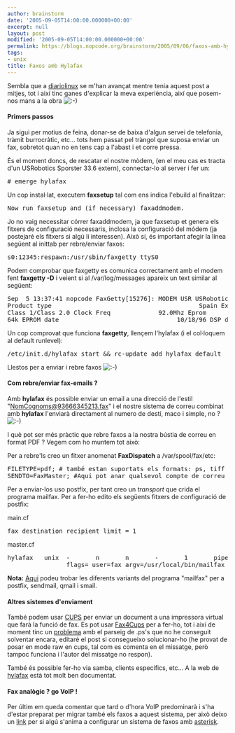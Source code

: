 ```yaml
---
author: brainstorm
date: '2005-09-05T14:00:00.000000+00:00'
excerpt: null
layout: post
modified: '2005-09-05T14:00:00.000000+00:00'
permalink: https://blogs.nopcode.org/brainstorm/2005/09/06/faxos-amb-hylafax/
tags:
- unix
title: Faxos amb Hylafax
---
```


Sembla que a [diariolinux][1] se m'han avançat mentre tenia aquest post a mitjes, tot i així tinc ganes d'explicar la meva experiència, així que posem-nos mans a la obra <img src="http://blogs.nopcode.org/brainstorm/wp-includes/images/smilies/icon_smile.gif" alt=":-)" class="wp-smiley" /> 

#### Primers passos

Ja sigui per motius de feina, donar-se de baixa d'algun servei de telefonia, tràmit burrocràtic, etc... tots hem passat pel tràngol que suposa enviar un fax, sobretot quan no en tens cap a l'abast i et corre pressa.

És el moment doncs, de rescatar el nostre mòdem, (en el meu cas es tracta d'un USRobotics Sporster 33.6 extern), connectar-lo al server i fer un:

<pre># emerge hylafax</pre>

<!--more-->

  
Un cop instal·lat, executem **faxsetup** tal com ens indica l'ebuild al finalitzar:

<pre>Now run faxsetup and (if necessary) faxaddmodem.</pre>

Jo no vaig necessitar córrer faxaddmodem, ja que faxsetup et genera els fitxers de configuració necessaris, inclosa la configuració del módem (ja postejaré els fitxers si algú li interessen). Això sí, és important afegir la línea següent al inittab per rebre/enviar faxos:

<pre>s0:12345:respawn:/usr/sbin/faxgetty ttyS0</pre>

Podem comprobar que faxgetty es comunica correctament amb el modem fent **faxgetty -D** i veient si al /var/log/messages apareix un text similar al següent:

<pre>Sep  5 13:37:41 nopcode FaxGetty[15276]: MODEM USR USRobotics Sportster Voice 33600 Fax Rev. 2.0/Configuration Profile...
Product type                                        Spain External Options      V32bis,V.FC,V.34+ Fax Options            
Class 1/Class 2.0 Clock Freq             92.0Mhz Eprom                  256k Ram
64k EPROM date                                10/18/96 DSP date            10/18/96 EPROM rev 2.0  DSP rev 2.0
</pre>

Un cop comprovat que funciona **faxgetty**, llençem l'hylafax (i el col·loquem al default runlevel):

<pre>/etc/init.d/hylafax start && rc-update add hylafax default</pre>

Llestos per a enviar i rebre faxos <img src="http://blogs.nopcode.org/brainstorm/wp-includes/images/smilies/icon_smile.gif" alt=":-)" class="wp-smiley" /> 

#### Com rebre/enviar fax-emails ?

Amb **hylafax** és possible enviar un email a una direcció de l'estil "NomCognoms@93666345213.fax" i el nostre sistema de correu combinat amb **hylafax** l'enviarà directament al numero de destí, maco i simple, no ? <img src="http://blogs.nopcode.org/brainstorm/wp-includes/images/smilies/icon_smile.gif" alt=":-)" class="wp-smiley" /> 

I què pot ser més pràctic que rebre faxos a la nostra bústia de correu en format PDF ? Vegem com ho muntem tot això:

Per a rebre'ls creo un fitxer anomenat **FaxDispatch** a /var/spool/fax/etc:

<pre>FILETYPE=pdf; # també estan suportats els formats: ps, tiff
SENDTO=FaxMaster; #Aqui pot anar qualsevol compte de correu del sistema
</pre>

Per a enviar-los uso postfix, per tant creo un *transport* que crida el programa mailfax. Per a fer-ho edito els següents fitxers de configuració de postfix:

main.cf

<pre>fax_destination_recipient_limit = 1
</pre>

master.cf

<pre>hylafax   unix  -       n       n       -       1       pipe
                flags= user=fax argv=/usr/local/bin/mailfax ${user} ${recipient} ${sender}
</pre>

**Nota:** [Aqui][2] podeu trobar les diferents variants del programa "mailfax" per a postfix, sendmail, qmail i smail.

#### Altres sistemes d'enviament

També podem usar [CUPS][3] per enviar un document a una impressora virtual que farà la funció de fax. Es pot usar [Fax4Cups][4] per a fer-ho, tot i així de moment tinc un [problema][5] amb el parseig de .ps's que no he conseguit solventar encara, editaré el post si consegueixo solucionar-ho (he provat de posar en mode raw en cups, tal com es comenta en el missatge, però tampoc funciona i l'autor del missatge no respon).

També és possible fer-ho via samba, clients específics, etc... A la web de [hylafax][6] està tot molt ben documentat.

#### Fax analògic ? go VoIP !

Per últim em queda comentar que tard o d'hora VoIP predominarà i s'ha d'estar preparat per migrar també els faxos a aquest sistema, per això deixo un [link][7] per si algú s'anima a configurar un sistema de faxos amb [asterisk][8].

 [1]: http://www.diariolinux.com/tiki-read_article.php?articleId=21&page=1
 [2]: ftp://ftp.hylafax.org/source/CVS/faxmail/
 [3]: http://www.cups.org/
 [4]: http://vigna.dsi.unimi.it/fax4CUPS/
 [5]: http://www.hylafax.org/archive/2002-09/msg00167.html
 [6]: http://www.hylafax.org/links.html#clients
 [7]: http://www.voip-info.org/wiki-Asterisk+fax
 [8]: http://www.asterisk.org/